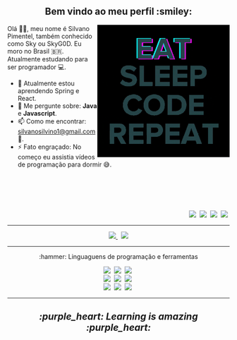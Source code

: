 <h2 align="center" >Bem vindo ao meu perfil :smiley:</h2>

<p>

  <img width=300 align="right"  src="programming.gif" />

  Olá 👋🏾, meu nome é Silvano Pimentel, também conhecido como Sky ou SkyG0D. Eu moro no Brasil :brazil:.  
  Atualmente estudando para ser programador :computer:.


  - 🌱 Atualmente estou aprendendo Spring e React.
  - 💬 Me pergunte sobre: **Java** e **Javascript**.
  - 📫 Como me encontrar: silvanosilvino1@gmail.com :email:.
  - ⚡ Fato engraçado: No começo eu assistia vídeos de programação para dormir :sweat_smile:.

<br />
<br />
<br />
<br />

  <p align="right" >
    <a href=https://github.com/SkyG0D ><img src="https://img.shields.io/badge/-Github-191919?&style=for-the-badge&logo=Github" /></a>&nbsp;
    <a href="https://twitter.com/Sky_G0D_" ><img src="https://img.shields.io/badge/-Twitter-fff?&style=for-the-badge&logo=Twitter" /></a>&nbsp;
    <a href="https://codepen.io/SkyG0D" ><img src="https://img.shields.io/badge/-CodePen-191919?&style=for-the-badge&logo=CodePen" /></a>&nbsp;
    <a href="https://steamcommunity.com/id/skyg0d/" ><img src="https://img.shields.io/badge/-Steam-000?&style=for-the-badge&logo=Steam" /></a>&nbsp;
  </p> 
  
</p>

---

<p align="center" >
  <a href="https://github.com/anuraghazra/github-readme-stats" >
    <img width=335 src="https://github-readme-stats.vercel.app/api/top-langs/?username=SkyG0D&show_icons=true&theme=dracula&layout=compact" />
  </a> &nbsp; 
  
  <a href="https://github.com/anuraghazra/github-readme-stats" >
    <img width=400 src="https://github-readme-stats.vercel.app/api?username=SkyG0D&show_icons=true&theme=dracula" />
  </a>
</p>

---

<p>
  
  <p align="center" >:hammer: Linguaguens de programação e ferramentas</p>
  
   <p align="center">
      <img height=40 src="https://img.shields.io/badge/-Java-007396?style=for-the-badge&logo=Java&logoColor=fff" />&nbsp;
      <img height=40 src="https://img.shields.io/badge/-Spring-6DB33F?style=for-the-badge&logo=Spring&logoColor=fff" />&nbsp;
      <img height=40 src="https://img.shields.io/badge/-Git-F05032?style=for-the-badge&logo=Git&logoColor=fff" />&nbsp;
      <br />
      <img height=40 src="https://img.shields.io/badge/-TypeScript-3178C6?style=for-the-badge&logo=TypeScript&logoColor=fff" />&nbsp;
      <img height=40 src="https://img.shields.io/badge/-HTML5-E34F26?style=for-the-badge&logo=HTML5&logoColor=fff" />&nbsp;
      <img height=40 src="https://img.shields.io/badge/-CSS3-1572B6?style=for-the-badge&logo=CSS3&logoColor=fff" />&nbsp;
      <br />
      <img height=40 src="https://img.shields.io/badge/-Sass-CC6699?style=for-the-badge&logo=Sass&logoColor=fff" />&nbsp;
      <img height=40 src="https://img.shields.io/badge/-MySql-4479A1?style=for-the-badge&logo=MySql&logoColor=fff" />&nbsp;
      <img height=40 src="https://img.shields.io/badge/-JavaScript-F7DF1E?style=for-the-badge&logo=JavaScript&logoColor=fff" />&nbsp;
    </p>
  
<p>

---

<h2 align="center" ><i>:purple_heart: Learning is amazing :purple_heart:</i></h2>
